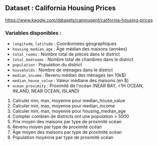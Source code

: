 ## Dataset : California Housing Prices

https://www.kaggle.com/datasets/camnugent/california-housing-prices

### Variables disponibles :

- `longitude`, `latitude` : Coordonnées géographiques
- `housing_median_age` : Âge médian des maisons (années)
- `total_rooms` : Nombre total de pièces dans le district
- `total_bedrooms` : Nombre total de chambres dans le district
- `population` : Population du district
- `households` : Nombre de ménages dans le district
- `median_income` : Revenu médian des ménages (en 10k$)
- `median_house_value` : Valeur médiane des maisons (en $)
- `ocean_proximity` : Proximité de l'océan (NEAR BAY, <1H OCEAN, INLAND, NEAR OCEAN, ISLAND)

1. Calculer min, max, moyenne pour median_house_value
2. Calculer min, max, moyenne pour median_income
3. Calculer min, max, moyenne pour housing_median_age
4. Compter combien de districts ont une population > 5000
5. Prix moyen des maisons par type de proximité océan
6. Revenu moyen par type de proximité océan
7. Âge moyen des maisons par type de proximité océan
8. Population moyenne par type de proximité océan
